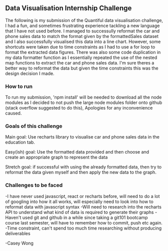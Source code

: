 
## Data Visualisation Internship Challenge
The following is my submission of the Quantiful data visualisation challenge, I had a fun, and sometimes frustrating experience tackling a new language that I have not used before. I managed to successully reformat the car and phone sales data to match the format given by the formattedSales dataset and I also successfully visualised this data into a line chart. However, some shortcuts were taken due to time constraints as I had to use a for loop to format the extracted data figures. There was also some code duplication in my data formatter function as I essentially repeated the use of the nested map functions to extract the car and phone sales data. I'm sure theres a better way to reformat the data but given the time constraints this was the design decision I made.

### How to run

To run my submission, 'npm install' will be needed to download all the node modules as I decided to not push the large node modules folder onto github (stack overflow suggested to do this), Apologies for any inconvenience caused.

### Goals of this challenge

Main goal: Use recharts library to visualise car and phone sales data in the education tab.

Easy(ish) goal: Use the formatted data provided and then choose and create an appropriate graph to represent the data

Stretch goal: if successful with using the already formatted data, then try to reformat the data given myself and then apply the new data to the graph.

### Challenges to be faced

-I have never used javascript, react or recharts before, will need to do a lot of googling into how it all works, will especially need to look into how to reformat data with javascript syntax
-Will need to research into the recharts API to understand what kind of data is required to generate their graphs
-Haven't used git and github in a while since taking a git101 bootcamp course last semester, will have to remember how to commit, push etc again.
-Time constraint, can't spend too much time researching without producing deliverables


-Casey Wong